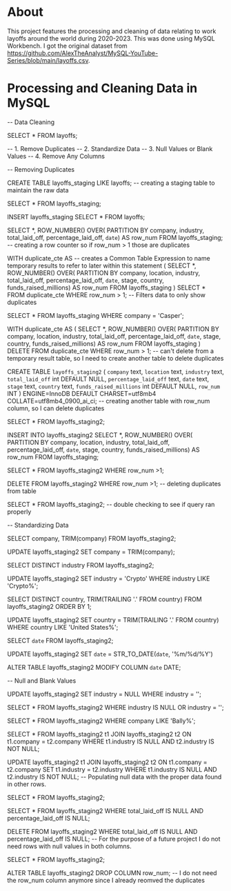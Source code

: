 # About
This project features the processing and cleaning of data relating to work layoffs around the world during 2020-2023. This was done using MySQL Workbench. 
I got the original dataset from https://github.com/AlexTheAnalyst/MySQL-YouTube-Series/blob/main/layoffs.csv.


# Processing and Cleaning Data in MySQL

-- Data Cleaning


SELECT *
FROM layoffs;

-- 1. Remove Duplicates
-- 2. Standardize Data
-- 3. Null Values or Blank Values
-- 4. Remove Any Columns


-- Removing Duplicates

CREATE TABLE layoffs_staging 
LIKE layoffs; -- creating a staging table to maintain the raw data


SELECT *
FROM layoffs_staging;

INSERT layoffs_staging
SELECT *
FROM layoffs;


SELECT *, 
ROW_NUMBER() OVER(
PARTITION BY company, industry, total_laid_off, percentage_laid_off, `date`) AS row_num
FROM layoffs_staging; -- creating a row counter so if row_num > 1 those are duplicates

WITH duplicate_cte AS -- creates a Common Table Expression to name temporary results to refer to later within this statement
(
SELECT *,
ROW_NUMBER() OVER(
PARTITION BY company, location, 
industry, total_laid_off, percentage_laid_off, `date`, stage,
country, funds_raised_millions) AS row_num
FROM layoffs_staging
)
SELECT *
FROM duplicate_cte
WHERE row_num > 1; -- Filters data to only show duplicates


SELECT *
FROM layoffs_staging
WHERE company = 'Casper';



WITH duplicate_cte AS
(
SELECT *,
ROW_NUMBER() OVER(
PARTITION BY company, location, 
industry, total_laid_off, percentage_laid_off, `date`, stage,
country, funds_raised_millions) AS row_num
FROM layoffs_staging
)
DELETE 
FROM duplicate_cte
WHERE row_num > 1; -- can't delete from a temporary result table, so I need to create another table to delete duplicates


CREATE TABLE `layoffs_staging2` (
  `company` text,
  `location` text,
  `industry` text,
  `total_laid_off` int DEFAULT NULL,
  `percentage_laid_off` text,
  `date` text,
  `stage` text,
  `country` text,
  `funds_raised_millions` int DEFAULT NULL,
  `row_num` INT
) ENGINE=InnoDB DEFAULT CHARSET=utf8mb4 COLLATE=utf8mb4_0900_ai_ci; -- creating another table with row_num column, so I can delete duplicates

SELECT *
FROM layoffs_staging2;

INSERT INTO layoffs_staging2
SELECT *,
ROW_NUMBER() OVER(
PARTITION BY company, location, 
industry, total_laid_off, percentage_laid_off, `date`, stage,
country, funds_raised_millions) AS row_num
FROM layoffs_staging;

SELECT *
FROM layoffs_staging2
WHERE row_num >1;

DELETE
FROM layoffs_staging2
WHERE row_num >1; -- deleting duplicates from table

SELECT *
FROM layoffs_staging2; -- double checking to see if query ran properly


-- Standardizing Data

SELECT company, TRIM(company)
FROM layoffs_staging2;

UPDATE layoffs_staging2
SET company = TRIM(company);

SELECT DISTINCT industry
FROM layoffs_staging2;

UPDATE layoffs_staging2
SET industry = 'Crypto'
WHERE industry LIKE 'Crypto%';

SELECT DISTINCT country, TRIM(TRAILING '.' FROM country)
FROM layoffs_staging2
ORDER BY 1;


UPDATE layoffs_staging2
SET country = TRIM(TRAILING '.' FROM country)
WHERE country LIKE 'United States%';


SELECT `date`
FROM layoffs_staging2;


UPDATE layoffs_staging2
SET `date` = STR_TO_DATE(`date`, '%m/%d/%Y')


ALTER TABLE layoffs_staging2
MODIFY COLUMN `date` DATE;


-- Null and Blank Values

UPDATE layoffs_staging2
SET industry = NULL
WHERE industry = '';

SELECT *
FROM layoffs_staging2
WHERE industry IS NULL
OR industry = '';


SELECT *
FROM layoffs_staging2
WHERE company LIKE 'Bally%';

SELECT *
FROM layoffs_staging2 t1
JOIN layoffs_staging2 t2
	ON t1.company = t2.company
WHERE t1.industry IS NULL
AND t2.industry IS NOT NULL;

UPDATE layoffs_staging2 t1
JOIN layoffs_staging2 t2
	ON t1.company = t2.company
SET t1.industry = t2.industry
WHERE t1.industry IS NULL
AND t2.industry IS NOT NULL; -- Populating null data with the proper data found in other rows. 

SELECT *
FROM layoffs_staging2;


SELECT *
FROM layoffs_staging2
WHERE total_laid_off IS NULL
AND percentage_laid_off IS NULL;

DELETE
FROM layoffs_staging2
WHERE total_laid_off IS NULL
AND percentage_laid_off IS NULL; -- For the purpose of a future project I do not need rows with null values in both columns.

SELECT *
FROM layoffs_staging2;

ALTER TABLE layoffs_staging2
DROP COLUMN row_num; -- I do not need the row_num column anymore since I already reomved the duplicates
